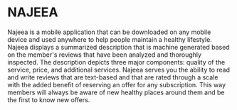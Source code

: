 # NAJEEA
Najeea is a mobile application that can be downloaded on any mobile device and used anywhere to help people maintain a healthy lifestyle. Najeea displays a summarized description that is machine generated based on the member's reviews that have been analyzed and thoroughly inspected. The description depicts three major components: quality of the service, price, and additional services. Najeea serves you the ability to read and write reviews that are text-based and that are rated through a scale with the added benefit of reserving an offer for any subscription. This way members will always be aware of new healthy places around them and be the first to know new offers.
